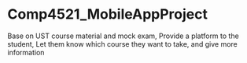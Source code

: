 # Comp4521_MobileAppProject
Base on UST course material and mock exam, Provide a platform to the student, Let them know which course they want to take, and give more information
